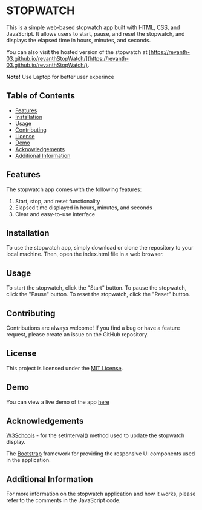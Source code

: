 # STOPWATCH

This is a simple web-based stopwatch app built with HTML, CSS, and JavaScript. It allows users to start, pause, and reset the stopwatch, and displays the elapsed time in hours, minutes, and seconds.

You can also visit the hosted version of the stopwatch at [https://revanth-03.github.io/revanthStopWatch/](https://revanth-03.github.io/revanthStopWatch/).

**Note!** Use Laptop for better user experince

## Table of Contents

- [Features](#features)
- [Installation](#installation)
- [Usage](#usage)
- [Contributing](#contributing)
- [License](#license)
- [Demo](#demo)
- [Acknowledgements](#acknowledgements)
- [Additional Information](#additional-information)

## Features
The stopwatch app comes with the following features:

1. Start, stop, and reset functionality
2. Elapsed time displayed in hours, minutes, and seconds
3. Clear and easy-to-use interface


## Installation

To use the stopwatch app, simply download or clone the repository to your local machine. Then, open the index.html file in a web browser.


## Usage

To start the stopwatch, click the "Start" button. To pause the stopwatch, click the "Pause" button. To reset the stopwatch, click the "Reset" button.

## Contributing

 Contributions are always welcome! If you find a bug or have a feature request, please create an issue on the GitHub repository.

## License

This project is licensed under the [MIT License](https://opensource.org/licenses/MIT).

## Demo

You can view a live demo of the app [here](https://youtu.be/gAFLOSp7lgE)


## Acknowledgements

[W3Schools](https://www.w3schools.com/jsref/met_win_setinterval.asp) - for the setInterval() method used to update the stopwatch display.

The [Bootstrap](https://getbootstrap.com/docs/5.0/getting-started/introduction/) framework for providing the responsive UI components used in the application.

## Additional Information
For more information on the stopwatch application and how it works, please refer to the comments in the JavaScript code.
